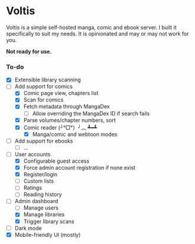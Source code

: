 # Voltis

Voltis is a simple self-hosted manga, comic and ebook server. I built it
specifically to suit my needs. It is opinionated and may or may not work for
you.

**Not ready for use.**

### To-do

- [x] Extensible library scanning
- [ ] Add support for comics
  - [x] Comic page view, chapters list
  - [x] Scan for comics
  - [x] Fetch metadata through MangaDex
    - [ ] Allow overriding the MangaDex ID if search fails
  - [x] Parse volumes/chapter numbers, sort
  - [x] Comic reader (╯°□°）╯︵ ┻━┻
    - [x] Manga/comic and webtoon modes
- [ ] Add support for ebooks
  - [ ] ...
- [ ] User accounts
  - [x] Configurable guest access
  - [x] Force admin account registration if none exist
  - [x] Register/login
  - [ ] Custom lists
  - [ ] Ratings
  - [ ] Reading history
- [ ] Admin dashboard
  - [ ] Manage users
  - [x] Manage libraries
  - [x] Trigger library scans
- [ ] Dark mode
- [x] Mobile-friendly UI (mostly)
